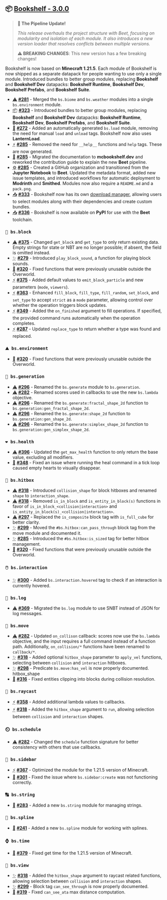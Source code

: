 ## 📦 [Bookshelf - 3.0.0](https://github.com/mcbookshelf/bookshelf/releases/tag/v3.0.0)

> **🚂 The Pipeline Update!**
>
> *This release overhauls the project structure with Beet, focusing on modularity and isolation of each module. It also introduces a new version loader that resolves conflicts between multiple versions.*
>
> **⚠️ BREAKING CHANGES**: This new version has a few breaking changes!

Bookshelf is now based on **Minecraft 1.21.5**.
Each module of Bookshelf is now shipped as a separate datapack for people wanting to use only a single module.
Introduced bundles to better group modules, replacing **Bookshelf** and **Bookshelf Dev** datapacks: **Bookshelf Runtime**, **Bookshelf Dev**, **Bookshelf Prefabs**, and **Bookshelf Suite**.

- <abbr title="Breaking Changes">⚠️</abbr> **[#281](https://github.com/mcbookshelf/bookshelf/issues/281)** - Merged the `bs.biome` and `bs.weather` modules into a single `bs.environment` module.
- <abbr title="New Bundles">📦</abbr> **[#323](https://github.com/mcbookshelf/bookshelf/pull/323)** - Introduced bundles to better group modules, replacing **Bookshelf** and **Bookshelf Dev** datapacks: **Bookshelf Runtime**, **Bookshelf Dev**, **Bookshelf Prefabs**, and **Bookshelf Suite**.
- <abbr title="New Modules">🎉</abbr> **[#272](https://github.com/mcbookshelf/bookshelf/issues/272)** - Added an automatically generated `bs.load` module, removing the need for manual `load` and `unload` tags. Bookshelf now also uses **LanternLoad**.
- <abbr title="Enhancements">⚡</abbr> **[#285](https://github.com/mcbookshelf/bookshelf/pull/285)** - Removed the need for `__help__` functions and `help` tags. These are now generated.
- <abbr title="Documentation">📝</abbr> **[#285](https://github.com/mcbookshelf/bookshelf/pull/285)** - Migrated the documentation to **mcbookshelf.dev** and reworked the contribution guide to explain the new **Beet** pipeline.
- <abbr title="GitHub & CI/CD">⚙️</abbr> **[#285](https://github.com/mcbookshelf/bookshelf/pull/285)** - Created a GitHub organization and transitioned from the **Jupyter Notebook** to **Beet**. Updated the metadata format, added new issue templates, and introduced workflows for automatic deployment to **Modrinth** and **Smithed**. Modules now also require a `README.md` and a `pack.png`.
- <abbr title="Download">📥</abbr> **[#333](https://github.com/mcbookshelf/bookshelf/issues/333)** - Bookshelf now has its own [download manager](https://mcbookshelf.dev), allowing users to select modules along with their dependencies and create custom bundles.
- <abbr title="Download">📥</abbr> **[#336](https://github.com/mcbookshelf/bookshelf/issues/336)** - Bookshelf is now available on **PyPI** for use with the **Beet** toolchain.


### `🧱 bs.block`

- <abbr title="Breaking Changes">⚠️</abbr> **[#375](https://github.com/mcbookshelf/bookshelf/pull/375)** - Changed `get_block` and `get_type` to only return existing data. Empty strings for state or NBT are no longer possible; if absent, the field is omitted instead.
- <abbr title="New Features">✨</abbr> **[#279](https://github.com/mcbookshelf/bookshelf/issues/279)** - Introduced `play_block_sound`, a function for playing block sounds.
- <abbr title="Bug Fix">🐛</abbr> **[#320](https://github.com/mcbookshelf/bookshelf/issues/320)** - Fixed functions that were previously unusable outside the Overworld.
- <abbr title="Enhancements">⚡</abbr> **[#375](https://github.com/mcbookshelf/bookshelf/pull/375)** - Added default values to `emit_block_particle` and new parameters (`mode`, `viewers`).
- <abbr title="Enhancements">⚡</abbr> **[#363](https://github.com/mcbookshelf/bookshelf/issues/363)** - Enhanced `fill_block`, `fill_type`, `fill_random`, `set_block`, and `set_type` to accept `strict` as a `mode` parameter, allowing control over whether the operation triggers block updates.
- <abbr title="Enhancements">⚡</abbr> **[#349](https://github.com/mcbookshelf/bookshelf/issues/349)** - Added the `on_finished` argument to fill operations. If specified, the provided command runs automatically when the operation completes.
- <abbr title="Enhancements">⚡</abbr> **[#287](https://github.com/mcbookshelf/bookshelf/issues/287)** - Updated `replace_type` to return whether a type was found and replaced.

### `⛰️ bs.environment`

- <abbr title="Bug Fix">🐛</abbr> **[#320](https://github.com/mcbookshelf/bookshelf/issues/320)** - Fixed functions that were previously unusable outside the Overworld.


### `🌱 bs.generation`

- <abbr title="Breaking Changes">⚠️</abbr> **[#296](https://github.com/mcbookshelf/bookshelf/issues/296)** - Renamed the `bs.generate` module to `bs.generation`.
- <abbr title="Breaking Changes">⚠️</abbr> **[#282](https://github.com/mcbookshelf/bookshelf/issues/282)** - Renamed scores used in callbacks to use the new `bs.lambda` objective.
- <abbr title="Breaking Changes">⚠️</abbr> **[#296](https://github.com/mcbookshelf/bookshelf/issues/296)** - Renamed the `bs.generate:fractal_shape_2d` function to `bs.generation:gen_fractal_shape_2d`.
- <abbr title="Breaking Changes">⚠️</abbr> **[#296](https://github.com/mcbookshelf/bookshelf/issues/296)** - Renamed the `bs.generate:shape_2d` function to `bs.generation:gen_shape_2d`.
- <abbr title="Breaking Changes">⚠️</abbr> **[#296](https://github.com/mcbookshelf/bookshelf/issues/296)** - Renamed the `bs.generate:simplex_shape_2d` function to `bs.generation:gen_simplex_shape_2d`.


### `❤️ bs.health`

- <abbr title="Breaking Changes">⚠️</abbr> **[#396](https://github.com/mcbookshelf/bookshelf/issues/396)** - Updated the `get_max_health` function to only return the base value, excluding all modifiers.
- <abbr title="Bug Fix">🐛</abbr> **[#348](https://github.com/mcbookshelf/bookshelf/pull/348)** - Fixed an issue where running the heal command in a tick loop caused empty hearts to visually disappear.


### `🎯 bs.hitbox`

- <abbr title="Breaking Changes">⚠️</abbr> **[#318](https://github.com/mcbookshelf/bookshelf/issues/318)** - Introduced `collision_shape` for block hitboxes and renamed `shape` to `interaction_shape`.
- <abbr title="Breaking Changes">⚠️</abbr> **[#318](https://github.com/mcbookshelf/bookshelf/issues/318)** - Removed `is_in_block` and `is_entity_in_block(s)` functions in favor of `is_in_block_<collision|interaction>` and `is_entity_in_block(s)_<collision|interaction>`.
- <abbr title="Breaking Changes">⚠️</abbr> **[#297](https://github.com/mcbookshelf/bookshelf/issues/297)** - Replaced the `is_composite` block tag with `is_full_cube` for better clarity.
- <abbr title="New Features">✨</abbr> **[#299](https://github.com/mcbookshelf/bookshelf/pull/299)** - Moved the `#bs.hitbox:can_pass_through` block tag from the move module and documented it.
- <abbr title="New Features">✨</abbr> **[#285](https://github.com/mcbookshelf/bookshelf/pull/285)** - Introduced the `#bs.hitbox:is_sized` tag for better hitbox management.
- <abbr title="Bug Fix">🐛</abbr> **[#320](https://github.com/mcbookshelf/bookshelf/issues/320)** - Fixed functions that were previously unusable outside the Overworld.


### `🖱️ bs.interaction`

- <abbr title="New Features">✨</abbr> **[#300](https://github.com/mcbookshelf/bookshelf/issues/300)** - Added `bs.interaction.hovered` tag to check if an interaction is currently hovered.


### `📄 bs.log`

- <abbr title="Breaking Changes">⚠️</abbr> **[#369](https://github.com/mcbookshelf/bookshelf/issues/369)** - Migrated the `bs.log` module to use SNBT instead of JSON for log messages.

### `🏃 bs.move`

- <abbr title="Breaking Changes">⚠️</abbr> **[#282](https://github.com/mcbookshelf/bookshelf/issues/282)** - Updated `on_collison` callback: scores now use the `bs.lambda` objective, and the input requires a full command instead of a function path. Additionally, `on_collision/*` functions have been renamed to `callback/*`.
- <abbr title="New Features">✨</abbr> **[#318](https://github.com/mcbookshelf/bookshelf/issues/318)** - Added optional `hitbox_shape` parameter to `apply_vel` functions, selecting between `collision` and `interaction` hitboxes.
- <abbr title="New Features">✨</abbr> **[#298](https://github.com/mcbookshelf/bookshelf/issues/298)** - Predicate `bs.move:has_vel` is now properly documented.
hitbox_shape
- <abbr title="Bug Fix">🐛</abbr> **[#316](https://github.com/mcbookshelf/bookshelf/issues/316)** - Fixed entities clipping into blocks during collision resolution.


### `🔦 bs.raycast`

- <abbr title="Enhancements">⚡</abbr> **[#358](https://github.com/mcbookshelf/bookshelf/issues/358)** - Added additional lambda values to callbacks.
- <abbr title="Enhancements">⚡</abbr> **[#318](https://github.com/mcbookshelf/bookshelf/issues/318)** - Added the `hitbox_shape` argument to `run`, allowing selection between `collision` and `interaction` shapes.


### `⏲️ bs.schedule`

- <abbr title="Breaking Changes">⚠️</abbr> **[#282](https://github.com/mcbookshelf/bookshelf/issues/282)** - Changed the `schedule` function signature for better consistency with others that use callbacks.


### `📰 bs.sidebar`

- <abbr title="Enhancements">⚡</abbr> **[#367](https://github.com/mcbookshelf/bookshelf/issues/367)** - Optimized the module for the 1.21.5 version of Minecraft.
- <abbr title="Bug Fix">🐛</abbr> **[#301](https://github.com/mcbookshelf/bookshelf/pull/301)** - Fixed the issue where `bs.sidebar:create` was not functioning correctly.


### `🔠 bs.string`

- <abbr title="New Modules">🎉</abbr> **[#283](https://github.com/mcbookshelf/bookshelf/pull/283)** - Added a new `bs.string` module for managing strings.


### `🧣 bs.spline`

- <abbr title="New Modules">🎉</abbr> **[#241](https://github.com/mcbookshelf/bookshelf/issues/241)** - Added a new `bs.spline` module for working with splines.


### `⌚ bs.time`

- <abbr title="Bug Fix">🐛</abbr> **[#379](https://github.com/mcbookshelf/bookshelf/issues/379)** - Fixed get time for the 1.21.5 version of Minecraft.


### `👀 bs.view`

- <abbr title="New Features">✨</abbr> **[#318](https://github.com/mcbookshelf/bookshelf/issues/318)** - Added the `hitbox_shape` argument to raycast related functions, allowing selection between `collision` and `interaction` shapes.
- <abbr title="New Features">✨</abbr> **[#299](https://github.com/mcbookshelf/bookshelf/pull/299)** - Block tag `can_see_through` is now properly documented.
- <abbr title="Bug Fix">🐛</abbr> **[#319](https://github.com/mcbookshelf/bookshelf/issues/319)** - Fixed `can_see_ata` max distance computation.
